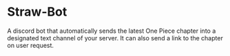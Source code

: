 # Straw-Bot

A discord bot that automatically sends the latest One Piece chapter into a designated text channel of your server. It can also send a link to the chapter on user request.
